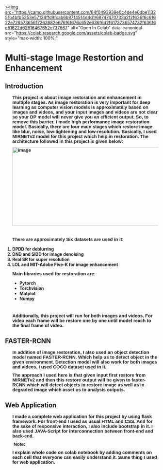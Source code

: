 <a  href="https://colab.research.google.com/drive/1HN9Sd8UEqB1k_O8RpdRLL8ZUKcxh5LP8?usp=sharing" rel="nofollow" target="_blank">><img src="https://camo.githubusercontent.com/84f0493939e0c4de4e6dbe113251b4bfb5353e57134ffd9fcab6b8714514d4d1/68747470733a2f2f636f6c61622e72657365617263682e676f6f676c652e636f6d2f6173736574732f636f6c61622d62616467652e737667" alt="Open In Colab" data-canonical-src="https://colab.research.google.com/assets/colab-badge.svg" style="max-width: 100%;" </a>

<h1><b>Multi-stage Image Restortion and Enhancement</h1>

<h2> <b>Introduction</h2>
<p style='margin-top:0in;margin-right:0in;margin-bottom:8.0pt;margin-left:.25in;line-height:107%;font-size:15px;font-family:"Calibri",sans-serif;'>This project is about image restoration and enhancement in multiple stages. As image restoration is very important for deep learning as computer vision models is approximately based on images and videos, and your input images and videos are not clear so your DP model will never give you an efficient output. So, to remove this barrier, I made high performance image restoration model. Basically, there are four main stages which restore image like blur, noise, low-lightening and low-resolution. Basically, I used MIRNETv2 model for this project which help in restoration. The architecture followed in this project is given below:</p>
<p style='margin-top:0in;margin-right:0in;margin-bottom:8.0pt;margin-left:.25in;line-height:107%;font-size:15px;font-family:"Calibri",sans-serif;'><img width="562" src="https://www.waqaszamir.com/publication/zamir-2022-mirnetv2/featured_hu22f323d7da81118b42deb42bedc3b270_473795_720x2500_fit_q75_h2_lanczos_3.webp" alt="image" height="258"></p>
<p style='margin-top:0in;margin-right:0in;margin-bottom:8.0pt;margin-left:.25in;line-height:107%;font-size:15px;font-family:"Calibri",sans-serif;'>&nbsp;</p>
<p style='margin-top:0in;margin-right:0in;margin-bottom:8.0pt;margin-left:.25in;line-height:107%;font-size:15px;font-family:"Calibri",sans-serif;'>There are approximately Six datasets are used in it:</p>
<ul style="list-style-type: undefined;margin-left:0in;">
    <li>DPDD for deblurring</li>
    <li>DND and SIDD for image denoising</li>
    <li>Real SR for super resolution</li>
    <li>LOL and MIT-Adobe Five-K for image enhancement</li>
</ul>
<p style='margin-top:0in;margin-right:0in;margin-bottom:8.0pt;margin-left:.25in;line-height:107%;font-size:15px;font-family:"Calibri",sans-serif;'>Main libraries used for restoration are:</p>
<ul style="list-style-type: disc;margin-left:0.25in;">
    <li>Pytorch</li>
    <li>Torchvision</li>
    <li>Matplot</li>
    <li>Numpy</li>
</ul>
<p style='margin-top:0in;margin-right:0in;margin-bottom:8.0pt;margin-left:.5in;line-height:107%;font-size:15px;font-family:"Calibri",sans-serif;'>&nbsp;</p>
<p style='margin-top:0in;margin-right:0in;margin-bottom:8.0pt;margin-left:.25in;line-height:107%;font-size:15px;font-family:"Calibri",sans-serif;'>Additionally, this project will run for both images and videos. For video each frame will be restore one by one until model reach to the final frame of video.</p>
<h2> <b>FASTER-RCNN</h2>
<p style='margin-top:0in;margin-right:0in;margin-bottom:8.0pt;margin-left:.25in;line-height:107%;font-size:15px;font-family:"Calibri",sans-serif;'>In addition of image restoration, I also used an object detection model named FASTER-RCNN. Which help us to detect object in the given environment. Detection model will also work for both images and videos. I used COCO dataset used in it.</p>
<p style='margin-top:0in;margin-right:0in;margin-bottom:8.0pt;margin-left:.25in;line-height:107%;font-size:15px;font-family:"Calibri",sans-serif;'>The approach I used here is that given input first restore from MIRNETv2 and then this restore output will be given to faster-RCNN which will detect objects in restore image as well as in degraded image which asset us to analysis outputs.</p>
<h2> <b>Web Application</h2>
<p style='margin-top:0in;margin-right:0in;margin-bottom:8.0pt;margin-left:.25in;line-height:107%;font-size:15px;font-family:"Calibri",sans-serif;'>I made a complete web application for this project by using flask framework. For front-end I used as usual HTML and CSS. And for the sake of responsive interaction, I also include bootstrap in it. I also used JAVA-Script for interconnection between front-end and back-end. &nbsp;</p>
<p style='margin-top:0in;margin-right:0in;margin-bottom:8.0pt;margin-left:.25in;line-height:107%;font-size:15px;font-family:"Calibri",sans-serif;'>&nbsp;Note:</p>
<p style='margin-top:0in;margin-right:0in;margin-bottom:8.0pt;margin-left:.25in;line-height:107%;font-size:15px;font-family:"Calibri",sans-serif;'>I explain whole code on colab notebook by adding comments on each cell that everyone can easily understand it. Same thing I used for web application. &nbsp; &nbsp; &nbsp; &nbsp; &nbsp; &nbsp;</p>

